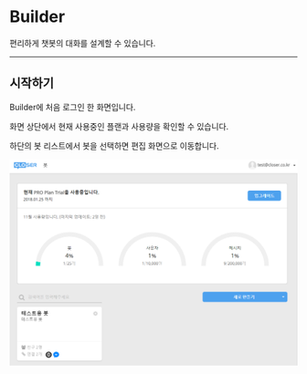 # Builder

편리하게 챗봇의 대화를 설계할 수 있습니다.

---

## 시작하기

Builder에 처음 로그인 한 화면입니다.

화면 상단에서 현재 사용중인 플랜과 사용량을 확인할 수 있습니다.

하단의 봇 리스트에서 봇을 선택하면 편집 화면으로 이동합니다.

![](/assets/builder_main.png)




